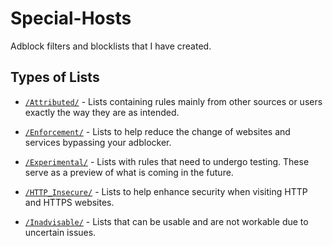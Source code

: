 # Special-Hosts
Adblock filters and blocklists that I have created.

## Types of Lists 

* [`/Attributed/`](https://github.com/InnoScorpio/Special-Hosts/tree/master/Attributed) - Lists containing rules mainly from other sources or users exactly the way they are as intended.

* [`/Enforcement/`](https://github.com/InnoScorpio/Special-Hosts/tree/master/Enforcement) - Lists to help reduce the change of websites and services bypassing your adblocker.

* [`/Experimental/`](https://github.com/InnoScorpio/Special-Hosts/tree/master/Experimental) - Lists with rules that need to undergo testing. These serve as a preview of what is coming in the future.

* [`/HTTP_Insecure/`](https://github.com/InnoScorpio/Special-Hosts/tree/master/HTTP_Insecure) - Lists to help enhance security when visiting HTTP and HTTPS websites.

* [`/Inadvisable/`](https://github.com/InnoScorpio/Special-Hosts/tree/master/Inadvisable) - Lists that can be usable and are not workable due to uncertain issues.
